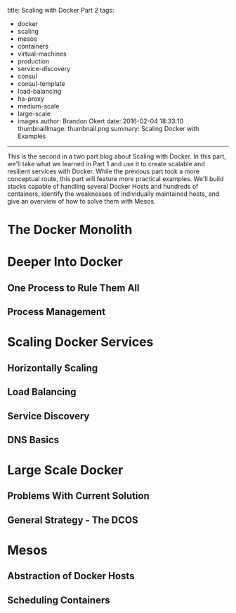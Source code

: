 title: Scaling with Docker Part 2
tags:
  - docker
  - scaling
  - mesos
  - containers
  - virtual-machines
  - production
  - service-discovery
  - consul
  - consul-template
  - load-balancing
  - ha-proxy
  - medium-scale
  - large-scale
  - images
author: Brandon Okert
date: 2016-02-04 18:33:10
thumbnailImage: thumbnail.png
summary: Scaling Docker with Examples
---

This is the second in a two part blog about Scaling with Docker. In this part, we'll take what we learned in Part 1 and use it to create scalable and resilient services with Docker. While the previous part took a more conceptual route, this part will feature more practical examples. We'll build stacks capable of handling several Docker Hosts and hundreds of containers, identify the weaknesses of individually maintained hosts, and give an overview of how to solve them with Mesos. 

<!-- toc -->

# The Docker Monolith

# Deeper Into Docker

## One Process to Rule Them All

## Process Management

# Scaling Docker Services

## Horizontally Scaling

## Load Balancing

## Service Discovery

## DNS Basics

# Large Scale Docker

## Problems With Current Solution

## General Strategy - The DCOS

# Mesos

## Abstraction of Docker Hosts

## Scheduling Containers
